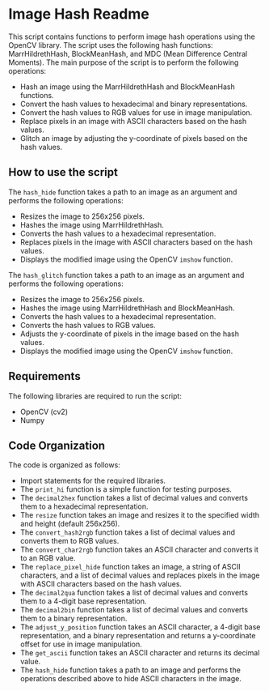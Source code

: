 # Image Hash Readme

This script contains functions to perform image hash operations using the OpenCV library. The script uses the following hash functions: MarrHildrethHash, BlockMeanHash, and MDC (Mean Difference Central Moments). The main purpose of the script is to perform the following operations:

- Hash an image using the MarrHildrethHash and BlockMeanHash functions.
- Convert the hash values to hexadecimal and binary representations.
- Convert the hash values to RGB values for use in image manipulation.
- Replace pixels in an image with ASCII characters based on the hash values.
- Glitch an image by adjusting the y-coordinate of pixels based on the hash values.

## How to use the script

The `hash_hide` function takes a path to an image as an argument and performs the following operations:

- Resizes the image to 256x256 pixels.
- Hashes the image using MarrHildrethHash.
- Converts the hash values to a hexadecimal representation.
- Replaces pixels in the image with ASCII characters based on the hash values.
- Displays the modified image using the OpenCV `imshow` function.

The `hash_glitch` function takes a path to an image as an argument and performs the following operations:

- Resizes the image to 256x256 pixels.
- Hashes the image using MarrHildrethHash and BlockMeanHash.
- Converts the hash values to a hexadecimal representation.
- Converts the hash values to RGB values.
- Adjusts the y-coordinate of pixels in the image based on the hash values.
- Displays the modified image using the OpenCV `imshow` function.

## Requirements

The following libraries are required to run the script:

- OpenCV (cv2)
- Numpy

## Code Organization

The code is organized as follows:

- Import statements for the required libraries.
- The `print_hi` function is a simple function for testing purposes.
- The `decimal2hex` function takes a list of decimal values and converts them to a hexadecimal representation.
- The `resize` function takes an image and resizes it to the specified width and height (default 256x256).
- The `convert_hash2rgb` function takes a list of decimal values and converts them to RGB values.
- The `convert_char2rgb` function takes an ASCII character and converts it to an RGB value.
- The `replace_pixel_hide` function takes an image, a string of ASCII characters, and a list of decimal values and replaces pixels in the image with ASCII characters based on the hash values.
- The `decimal2qua` function takes a list of decimal values and converts them to a 4-digit base representation.
- The `decimal2bin` function takes a list of decimal values and converts them to a binary representation.
- The `adjust_y_position` function takes an ASCII character, a 4-digit base representation, and a binary representation and returns a y-coordinate offset for use in image manipulation.
- The `get_ascii` function takes an ASCII character and returns its decimal value.
- The `hash_hide` function takes a path to an image and performs the operations described above to hide ASCII characters in the image.
